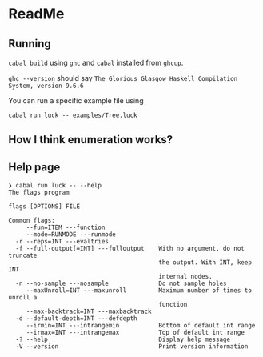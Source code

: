 # ReadMe

## Running

`cabal build` using `ghc` and `cabal` installed from `ghcup`.

`ghc --version` should
say `The Glorious Glasgow Haskell Compilation System, version
9.6.6`

You can run a specific example file using

`cabal run luck -- examples/Tree.luck`


## How I think enumeration works?



## Help page

```
❯ cabal run luck -- --help
The flags program

flags [OPTIONS] FILE

Common flags:
     --fun=ITEM ---function
     --mode=RUNMODE ---runmode
  -r --reps=INT ---evaltries
  -f --full-output[=INT] ---fulloutput    With no argument, do not truncate
                                          the output. With INT, keep INT
                                          internal nodes.
  -n --no-sample ---nosample              Do not sample holes
     --maxUnroll=INT ---maxunroll         Maximum number of times to unroll a
                                          function
     --max-backtrack=INT ---maxbacktrack
  -d --default-depth=INT ---defdepth
     --irmin=INT ---intrangemin           Bottom of default int range
     --irmax=INT ---intrangemax           Top of default int range
  -? --help                               Display help message
  -V --version                            Print version information
```